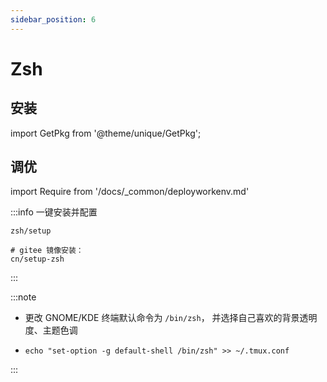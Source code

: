 ```yaml
---
sidebar_position: 6
---
```


# Zsh

## 安装

import GetPkg from '@theme/unique/GetPkg';

<GetPkg name="zsh" dnf apt pacman/>

## 调优

import Require from '/docs/\_common/deployworkenv.md'

<Require />

:::info 一键安装并配置

    zsh/setup

    # gitee 镜像安装：
    cn/setup-zsh

:::

:::note

- 更改 GNOME/KDE 终端默认命令为 `/bin/zsh`，
  并选择自己喜欢的背景透明度、主题色调

-     echo "set-option -g default-shell /bin/zsh" >> ~/.tmux.conf

:::
